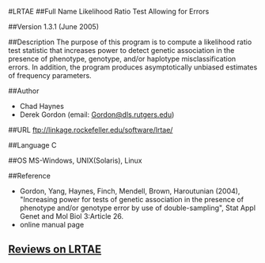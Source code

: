 #LRTAE
##Full Name
Likelihood Ratio Test Allowing for Errors

##Version
1.3.1 (June 2005)

##Description
The purpose of this program is to compute a likelihood ratio test statistic that increases power to detect genetic association in the presence of phenotype, genotype, and/or haplotype misclassification errors. In addition, the program produces asymptotically unbiased estimates of frequency parameters.

##Author
* Chad Haynes
* Derek Gordon (email: Gordon@dls.rutgers.edu)

##URL
ftp://linkage.rockefeller.edu/software/lrtae/

##Language
C

##OS
MS-Windows, UNIX(Solaris), Linux

##Reference
* Gordon, Yang, Haynes, Finch, Mendell, Brown, Haroutunian (2004), "Increasing power for tests of genetic association in the presence of phenotype and/or genotype error by use of double-sampling", Stat Appl Genet and Mol Biol 3:Article 26.
* online manual page


## [Reviews on LRTAE](https://github.com/gaow/genetic-analysis-software/issues/288)